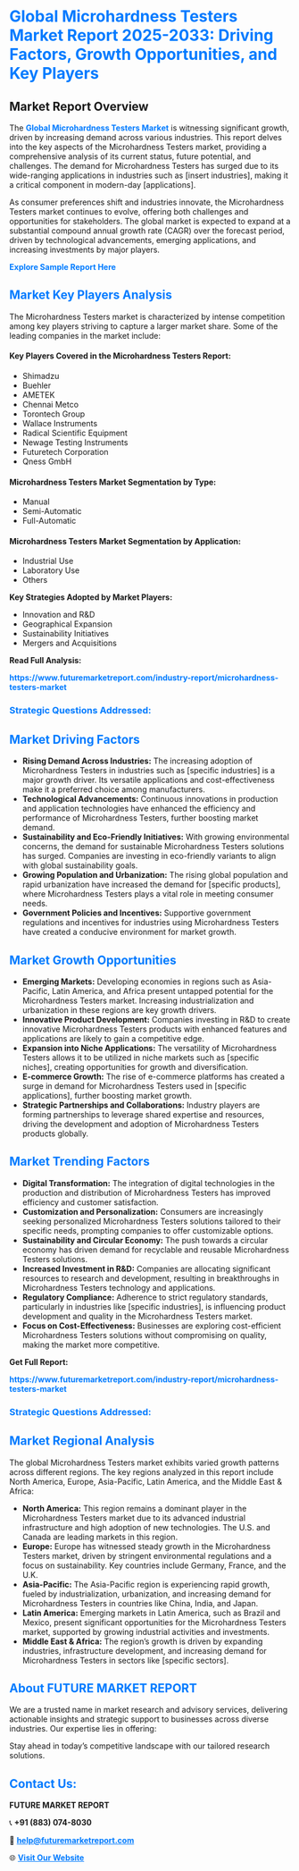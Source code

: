 <h1 style="color: #007BFF;">Global Microhardness Testers Market Report 2025-2033: Driving Factors, Growth Opportunities, and Key Players</h1>

<section id="overview">
<h2>Market Report Overview</h2>
<p>The <a href="https://www.futuremarketreport.com/industry-report/microhardness-testers-market" style="color: #007BFF; text-decoration: none;"><strong>Global Microhardness Testers Market</strong></a> is witnessing significant growth, driven by increasing demand across various industries. This report delves into the key aspects of the Microhardness Testers market, providing a comprehensive analysis of its current status, future potential, and challenges. The demand for Microhardness Testers has surged due to its wide-ranging applications in industries such as [insert industries], making it a critical component in modern-day [applications].</p>
<p>As consumer preferences shift and industries innovate, the Microhardness Testers market continues to evolve, offering both challenges and opportunities for stakeholders. The global market is expected to expand at a substantial compound annual growth rate (CAGR) over the forecast period, driven by technological advancements, emerging applications, and increasing investments by major players.</p>
</section>

<section id="overview">
<p><a href="https://www.futuremarketreport.com/request-sample/reportId=25952" style="color: #007BFF; text-decoration: none;"><strong>Explore Sample Report Here</strong></a></p>
</section>

<section id="key-players">
<h2 style="color: #007BFF;">Market Key Players Analysis</h2>
<p>The Microhardness Testers market is characterized by intense competition among key players striving to capture a larger market share. Some of the leading companies in the market include:</p>
<h4>Key Players Covered in the Microhardness Testers Report:</h4>
<ul><li>Shimadzu</li><li>Buehler</li><li>AMETEK</li><li>Chennai Metco</li><li>Torontech Group</li><li>Wallace Instruments</li><li>Radical Scientific Equipment</li><li>Newage Testing Instruments</li><li>Futuretech Corporation</li><li>Qness GmbH</li></ul>
<h4>Microhardness Testers Market Segmentation by Type:</h4>
<ul><li>Manual</li><li>Semi-Automatic</li><li>Full-Automatic</li></ul>

<h4>Microhardness Testers Market Segmentation by Application:</h4>
<ul><li>Industrial Use</li><li>Laboratory Use</li><li>Others</li></ul>
<p><strong>Key Strategies Adopted by Market Players:</strong></p>
<ul>
<li>Innovation and R&D</li>
<li>Geographical Expansion</li>
<li>Sustainability Initiatives</li>
<li>Mergers and Acquisitions</li>
</ul>
</section>

<section>
<p><strong>Read Full Analysis: </strong></p><a href="https://www.futuremarketreport.com/industry-report/microhardness-testers-market" style="color: #007BFF; text-decoration: none;"><strong>https://www.futuremarketreport.com/industry-report/microhardness-testers-market</strong></a>
<h3 style="color: #007BFF;">Strategic Questions Addressed:</h3>
</section>

<section id="driving-factors">
<h2 style="color: #007BFF;">Market Driving Factors</h2>
<ul>
<li><strong>Rising Demand Across Industries:</strong> The increasing adoption of Microhardness Testers in industries such as [specific industries] is a major growth driver. Its versatile applications and cost-effectiveness make it a preferred choice among manufacturers.</li>
<li><strong>Technological Advancements:</strong> Continuous innovations in production and application technologies have enhanced the efficiency and performance of Microhardness Testers, further boosting market demand.</li>
<li><strong>Sustainability and Eco-Friendly Initiatives:</strong> With growing environmental concerns, the demand for sustainable Microhardness Testers solutions has surged. Companies are investing in eco-friendly variants to align with global sustainability goals.</li>
<li><strong>Growing Population and Urbanization:</strong> The rising global population and rapid urbanization have increased the demand for [specific products], where Microhardness Testers plays a vital role in meeting consumer needs.</li>
<li><strong>Government Policies and Incentives:</strong> Supportive government regulations and incentives for industries using Microhardness Testers have created a conducive environment for market growth.</li>
</ul>
</section>

<section id="growth-opportunities">
<h2 style="color: #007BFF;">Market Growth Opportunities</h2>
<ul>
<li><strong>Emerging Markets:</strong> Developing economies in regions such as Asia-Pacific, Latin America, and Africa present untapped potential for the Microhardness Testers market. Increasing industrialization and urbanization in these regions are key growth drivers.</li>
<li><strong>Innovative Product Development:</strong> Companies investing in R&D to create innovative Microhardness Testers products with enhanced features and applications are likely to gain a competitive edge.</li>
<li><strong>Expansion into Niche Applications:</strong> The versatility of Microhardness Testers allows it to be utilized in niche markets such as [specific niches], creating opportunities for growth and diversification.</li>
<li><strong>E-commerce Growth:</strong> The rise of e-commerce platforms has created a surge in demand for Microhardness Testers used in [specific applications], further boosting market growth.</li>
<li><strong>Strategic Partnerships and Collaborations:</strong> Industry players are forming partnerships to leverage shared expertise and resources, driving the development and adoption of Microhardness Testers products globally.</li>
</ul>
</section>

<section id="trending-factors">
<h2 style="color: #007BFF;">Market Trending Factors</h2>
<ul>
<li><strong>Digital Transformation:</strong> The integration of digital technologies in the production and distribution of Microhardness Testers has improved efficiency and customer satisfaction.</li>
<li><strong>Customization and Personalization:</strong> Consumers are increasingly seeking personalized Microhardness Testers solutions tailored to their specific needs, prompting companies to offer customizable options.</li>
<li><strong>Sustainability and Circular Economy:</strong> The push towards a circular economy has driven demand for recyclable and reusable Microhardness Testers solutions.</li>
<li><strong>Increased Investment in R&D:</strong> Companies are allocating significant resources to research and development, resulting in breakthroughs in Microhardness Testers technology and applications.</li>
<li><strong>Regulatory Compliance:</strong> Adherence to strict regulatory standards, particularly in industries like [specific industries], is influencing product development and quality in the Microhardness Testers market.</li>
<li><strong>Focus on Cost-Effectiveness:</strong> Businesses are exploring cost-efficient Microhardness Testers solutions without compromising on quality, making the market more competitive.</li>
</ul>
</section>

<section>
<p><strong>Get Full Report: </strong></p><a href="https://www.futuremarketreport.com/industry-report/microhardness-testers-market" style="color: #007BFF; text-decoration: none;"><strong>https://www.futuremarketreport.com/industry-report/microhardness-testers-market</strong></a>
<h3 style="color: #007BFF;">Strategic Questions Addressed:</h3>
</section>


<section id="regional-analysis">
<h2 style="color: #007BFF;">Market Regional Analysis</h2>
<p>The global Microhardness Testers market exhibits varied growth patterns across different regions. The key regions analyzed in this report include North America, Europe, Asia-Pacific, Latin America, and the Middle East & Africa:</p>
<ul>
<li><strong>North America:</strong> This region remains a dominant player in the Microhardness Testers market due to its advanced industrial infrastructure and high adoption of new technologies. The U.S. and Canada are leading markets in this region.</li>
<li><strong>Europe:</strong> Europe has witnessed steady growth in the Microhardness Testers market, driven by stringent environmental regulations and a focus on sustainability. Key countries include Germany, France, and the U.K.</li>
<li><strong>Asia-Pacific:</strong> The Asia-Pacific region is experiencing rapid growth, fueled by industrialization, urbanization, and increasing demand for Microhardness Testers in countries like China, India, and Japan.</li>
<li><strong>Latin America:</strong> Emerging markets in Latin America, such as Brazil and Mexico, present significant opportunities for the Microhardness Testers market, supported by growing industrial activities and investments.</li>
<li><strong>Middle East & Africa:</strong> The region’s growth is driven by expanding industries, infrastructure development, and increasing demand for Microhardness Testers in sectors like [specific sectors].</li>
</ul>
</section>

<footer>
<h2 style="color: #007BFF;">About FUTURE MARKET REPORT</h2>
<p>We are a trusted name in market research and advisory services, delivering actionable insights and strategic support to businesses across diverse industries. Our expertise lies in offering:</p>

<p>Stay ahead in today’s competitive landscape with our tailored research solutions.</p>

<h2 style="color: #007BFF;">Contact Us:</h2>
<p><strong>FUTURE MARKET REPORT</strong></p>
<p>📞 <strong>+91 (883) 074-8030</strong></p>
<p>📧 <strong><a href="mailto:help@futuremarketreport.com" style="color: #007BFF;">help@futuremarketreport.com</a></strong></p>
<p>🌐 <strong><a href="https://www.futuremarketreport.com/" style="color: #007BFF;">Visit Our Website</a></strong></p>
</footer>
